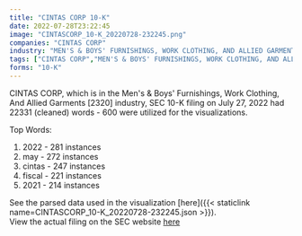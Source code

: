 ```yaml
---
title: "CINTAS CORP 10-K"
date: 2022-07-28T23:22:45
image: "CINTASCORP_10-K_20220728-232245.png"
companies: "CINTAS CORP"
industry: "MEN'S & BOYS' FURNISHINGS, WORK CLOTHING, AND ALLIED GARMENTS"
tags: ["CINTAS CORP","MEN'S & BOYS' FURNISHINGS, WORK CLOTHING, AND ALLIED GARMENTS","07-27-2022","10-K"]
forms: "10-K"
---
```

CINTAS CORP, which is in the Men's & Boys' Furnishings, Work Clothing, And Allied Garments [2320] industry, SEC 10-K filing on July 27, 2022 had 22331 (cleaned) words - 600 were utilized for the visualizations.

Top Words:
1. 2022 - 281 instances
2. may - 272 instances
3. cintas - 247 instances
4. fiscal - 221 instances
5. 2021 - 214 instances


See the parsed data used in the visualization [here]({{< staticlink name=CINTASCORP_10-K_20220728-232245.json >}}).  
View the actual filing on the SEC website [here](https://www.sec.gov/Archives/edgar/data/723254/0000723254-22-000019.txt)